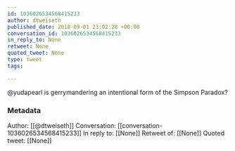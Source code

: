 ```yaml
---
id: 1036026534568415233
author: dtweiseth
published_date: 2018-09-01 23:02:28 +00:00
conversation_id: 1036026534568415233
in_reply_to: None
retweet: None
quoted_tweet: None
type: tweet
tags:

---
```


@yudapearl is gerrymandering an intentional form of the Simpson Paradox?

### Metadata

Author: [[@dtweiseth]]
Conversation: [[conversation-1036026534568415233]]
In reply to: [[None]]
Retweet of: [[None]]
Quoted tweet: [[None]]
